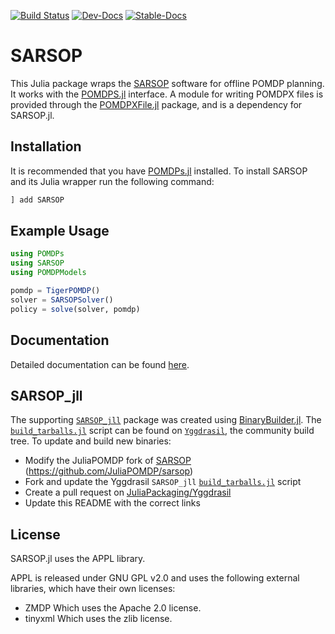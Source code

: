 [![Build Status](https://github.com/JuliaPOMDP/SARSOP.jl/actions/workflows/CI.yml/badge.svg)](https://github.com/JuliaPOMDP/SARSOP.jl/actions/workflows/CI.yml/)
[![Dev-Docs](https://img.shields.io/badge/docs-latest-blue.svg)](https://JuliaPOMDP.github.io/SARSOP.jl/dev)
[![Stable-Docs](https://img.shields.io/badge/docs-stable-blue.svg)](https://JuliaPOMDP.github.io/SARSOP.jl/stable)

<!-- [![Coverage Status](https://coveralls.io/repos/github/JuliaPOMDP/SARSOP.jl/badge.svg?branch=master)](https://coveralls.io/github/JuliaPOMDP/SARSOP.jl?branch=master) -->

# SARSOP


This Julia package wraps the [SARSOP](http://bigbird.comp.nus.edu.sg/pmwiki/farm/appl/) software for offline POMDP planning. 
It works with the [POMDPS.jl](https://github.com/JuliaPOMDP/POMDPs.jl) interface.
A module for writing POMDPX files is provided through the [POMDPXFile.jl](https://github.com/JuliaPOMDP/POMDPXFile.jl) package, and is a dependency for SARSOP.jl. 

## Installation

It is recommended that you have [POMDPs.jl](https://github.com/JuliaPOMDP/POMDPs.jl) installed. To install SARSOP and its Julia wrapper run the following command:

```julia
] add SARSOP
```

## Example Usage
```julia
using POMDPs
using SARSOP
using POMDPModels

pomdp = TigerPOMDP()
solver = SARSOPSolver()
policy = solve(solver, pomdp)
```

## Documentation
Detailed documentation can be found [here](http://juliapomdp.github.io/SARSOP.jl/stable).

## SARSOP_jll
The supporting [``SARSOP_jll``](https://github.com/JuliaBinaryWrappers/SARSOP_jll.jl) package was created using [BinaryBuilder.jl](https://github.com/JuliaPackaging/BinaryBuilder.jl). The [`build_tarballs.jl`](https://github.com/JuliaPackaging/Yggdrasil/blob/a1b3930059b5ef818154fc7553c220829ff31066/S/SARSOP/build_tarballs.jl) script can be found on [`Yggdrasil`](https://github.com/JuliaPackaging/Yggdrasil/), the community build tree. To update and build new binaries:
 - Modify the JuliaPOMDP fork of [SARSOP](https://github.com/JuliaPOMDP/sarsop) (https://github.com/JuliaPOMDP/sarsop)
  - Fork and update the Yggdrasil ``SARSOP_jll`` [`build_tarballs.jl`](https://github.com/JuliaPackaging/Yggdrasil/blob/a1b3930059b5ef818154fc7553c220829ff31066/S/SARSOP/build_tarballs.jl) script 
  - Create a pull request on [JuliaPackaging/Yggdrasil](https://github.com/JuliaPackaging/Yggdrasil)
  - Update this README with the correct links


## License

SARSOP.jl uses the APPL library.

APPL is released under GNU GPL v2.0 and uses the following external libraries, which have their own licenses:

- ZMDP Which uses the Apache 2.0 license.
- tinyxml Which uses the zlib license.
